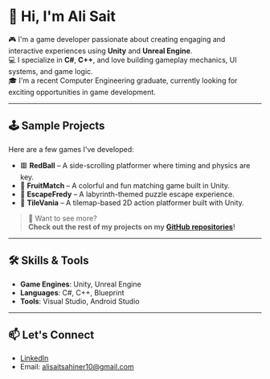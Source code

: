 # 👋 Hi, I'm Ali Sait

🎮 I'm a game developer passionate about creating engaging and interactive experiences using **Unity** and **Unreal Engine**.  
💻 I specialize in **C#**, **C++**, and love building gameplay mechanics, UI systems, and game logic.  
🎓 I'm a recent Computer Engineering graduate, currently looking for exciting opportunities in game development.

---

## 🕹️ Sample Projects

Here are a few games I've developed:

- 🟥 **RedBall** – A side-scrolling platformer where timing and physics are key.
- 🍓 **FruitMatch** – A colorful and fun matching game built in Unity.
- 🐻 **EscapeFredy** – A labyrinth-themed puzzle escape experience.
- 🧱 **TileVania** – A tilemap-based 2D action platformer built with Unity.

> 🔎 Want to see more?  
> **Check out the rest of my projects on my [GitHub repositories](https://github.com/alisaitsahiner1?tab=repositories)!**

---

## 🛠️ Skills & Tools

- **Game Engines**: Unity, Unreal Engine  
- **Languages**: C#, C++, Blueprint  
- **Tools**: Visual Studio, Android Studio

---

## 📫 Let's Connect

- [LinkedIn](https://www.linkedin.com/in/ali-sait-şahiner-96926b30a)
- Email: alisaitsahiner10@gmail.com
